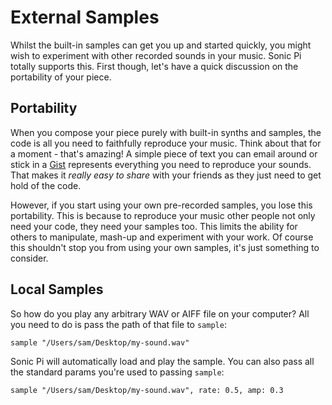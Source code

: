 # External Samples

Whilst the built-in samples can get you up and started quickly, you
might wish to experiment with other recorded sounds in your music. Sonic
Pi totally supports this. First though, let's have a quick discussion on
the portability of your piece.

## Portability

When you compose your piece purely with built-in synths and samples, the
code is all you need to faithfully reproduce your music. Think about
that for a moment - that's amazing! A simple piece of text you can email
around or stick in a [Gist](https://gist.github.com) represents
everything you need to reproduce your sounds. That makes it *really easy
to share* with your friends as they just need to get hold of the code.

However, if you start using your own pre-recorded samples, you lose this
portability. This is because to reproduce your music other people not
only need your code, they need your samples too. This limits the ability
for others to manipulate, mash-up and experiment with your work. Of
course this shouldn't stop you from using your own samples, it's just
something to consider.

<!-- ## Freesound Support -->

<!-- One way to get the ability to experiment with new sounds whilst keeping -->
<!-- code portability is to use the [Freesound](http:freesound.org) -->
<!-- support. http://freesound.org is a website which allows people to upload -->
<!-- and share their samples. Each sample uploaded gets a special number -->
<!-- (kind of like a phone number) which you can use to dial up that sample -->
<!-- from Sonic Pi. The only drawback is that you need to have internet -->
<!-- access for it to work. -->

<!-- If you currently have internet access, try it for yourself: -->

<!-- ``` -->
<!-- freesound 24787 -->
<!-- ``` -->

<!-- The first time you do this you'll hear a standard `:elec_beep` as a -->
<!-- placeholder for the sound. Y -->


## Local Samples

So how do you play any arbitrary WAV or AIFF file on your computer?
All you need to do is pass the path of that file to `sample`:

```
sample "/Users/sam/Desktop/my-sound.wav"
```

Sonic Pi will automatically load and play the sample. You can also pass
all the standard params you're used to passing `sample`:

```
sample "/Users/sam/Desktop/my-sound.wav", rate: 0.5, amp: 0.3
```

